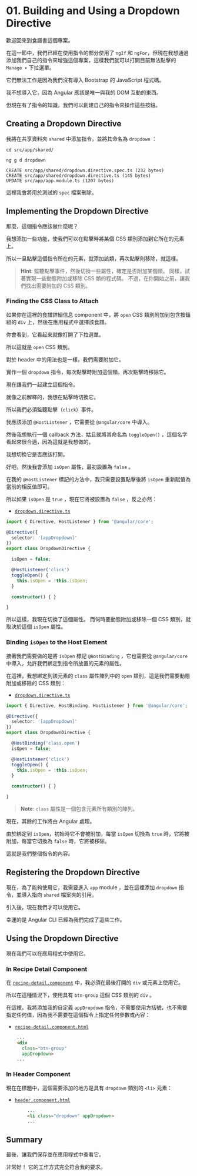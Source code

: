 # 01. Building and Using a Dropdown Directive

歡迎回來到食譜書這個專案。

在這一節中，我們已經在使用指令的部分使用了 `ngIf` 和 `ngFor`，但現在我想通過添加我們自己的指令來增強這個專案，這樣我們就可以打開目前無法點擊的 ` Manage ▾ ` 下拉選單。

它們無法工作是因為我們沒有導入 Bootstrap 的 JavaScript 程式碼。

我不想導入它，因為 Angular 應該是唯一與我的 DOM 互動的東西。

但現在有了指令的知識，我們可以創建自己的指令來操作這些按鈕。

## Creating a Dropdown Directive

我將在共享資料夾 `shared` 中添加指令，並將其命名為 `dropdown` ：

```shell
cd src/app/shared/
```

```shell
ng g d dropdown
```

```
CREATE src/app/shared/dropdown.directive.spec.ts (232 bytes)
CREATE src/app/shared/dropdown.directive.ts (145 bytes)
UPDATE src/app/app.module.ts (1207 bytes)
```

這裡我會將用於測試的 `spec` 檔案刪除。

## Implementing the Dropdown Directive

那麼，這個指令應該做什麼呢？

我想添加一些功能，使我們可以在點擊時將某個 CSS 類別添加到它所在的元素上。

所以一旦點擊這個指令所在的元素，就添加該類，再次點擊則移除，就這樣。

> **Hint**:
> 監聽點擊事件，然後切換一些屬性，確定是否附加某個類。 同樣，試著實現一些動態附加或移除 CSS 類的程式碼。 不過，在你開始之前，讓我們找出需要附加的 CSS 類別。

### Finding the CSS Class to Attach

如果你在這裡的食譜詳細信息 component 中，將 `open` CSS 類別附加到包含按鈕組的 `div` 上，然後在應用程式中選擇該食譜。

你會看到，它看起來就像打開了下拉選單。

所以這就是 `open` CSS 類別。

對於 header 中的用法也是一樣，我們需要附加它。

實作一個 `dropdown` 指令，每次點擊時附加這個類，再次點擊時移除它。

現在讓我們一起建立這個指令。

就像之前解釋的，我想在點擊時切換它。

所以我們必須監聽點擊（`click`）事件。

我應該添加 `@HostListener` ，它需要從 `@angular/core` 中導入。

然後我想執行一個 callback 方法，姑且就將其命名為 `toggleOpen()` ，這個名字看起來很合適，因為這就是我想做的。

我想切換它是否應該打開。

好吧，然後我會添加 `isOpen` 屬性，最初設置為 `false` 。

在我的 `@HostListener` 標記的方法中，我只需要設置點擊後將 `isOpen` 重新賦值為當前的相反值即可。

所以如果 `isOpen` 是 `true` ，現在它將被設置為 `false` ，反之亦然：

- [`dropdown.directive.ts`](../../course-project-1/src/app/shared/dropdown.directive.ts)

```ts
import { Directive, HostListener } from '@angular/core';

@Directive({
  selector: '[appDropdown]'
})
export class DropdownDirective {

  isOpen = false;

  @HostListener('click')
  toggleOpen() {
    this.isOpen = !this.isOpen;
  }

  constructor() { }

}
```

所以這樣，我現在切換了這個屬性。 而何時要動態附加或移除一個 CSS 類別，就取決於這個 `isOpen` 屬性。

### Binding `isOpen` to the Host Element

接著我們需要做的是將 `isOpen` 標記 `@HostBinding` ，它也需要從 `@angular/core` 中導入，允許我們綁定到指令所放置的元素的屬性。

在這裡，我想綁定到該元素的 `class` 屬性陣列中的 `open` 類別，這是我們需要動態附加或移除的 CSS 類別：

- [`dropdown.directive.ts`](../../course-project-1/src/app/shared/dropdown.directive.ts)

```ts
import { Directive, HostBinding, HostListener } from '@angular/core';

@Directive({
  selector: '[appDropdown]'
})
export class DropdownDirective {

  @HostBinding('class.open')
  isOpen = false;

  @HostListener('click')
  toggleOpen() {
    this.isOpen = !this.isOpen;
  }

  constructor() { }

}
```

> **Note**:
> `class` 屬性是一個包含元素所有類別的陣列。

現在，其餘的工作將由 Angular 處理。

由於綁定到 `isOpen`，初始時它不會被附加，每當 `isOpen` 切換為 `true` 時，它將被附加，每當它切換為 `false` 時，它將被移除。

這就是我們整個指令的內容。

## Registering the Dropdown Directive

現在，為了能夠使用它，我需要進入 `app` module ，並在這裡添加 `dropdown` 指令，並導入指向 `shared` 檔案夾的引用。

引入後，現在我們才可以使用它。

幸運的是 Angular CLI 已經為我們完成了這些工作。

## Using the Dropdown Directive

現在我們可以在應用程式中使用它。

### In Recipe Detail Component

在 [`recipe-detail.component`](../../course-project-1/src/app/recipes/recipe-detail/recipe-detail.component.html) 中，我必須在最後打開的 `div` 或元素上使用它。

所以在這種情況下，使用具有 `btn-group` 這個 CSS 類別的 `div` 。

在這裡，我將添加我的自定義 `appDropdown` 指令，不需要使用方括號，也不需要指定任何值，因為我不需要在這個指令上指定任何參數或內容：

- [`recipe-detail.component.html`](../../course-project-1/src/app/recipes/recipe-detail/recipe-detail.component.html)

```html
    ...
    <div
      class="btn-group"
      appDropdown>
    ...
```

### In Header Component

現在在標題中，這個需要添加的地方是具有 `dropdown` 類別的 `<li>` 元素：

- [`header.component.html`](../../course-project-1/src/app/header/header.component.html)

```html
        ...
        <li class="dropdown" appDropdown>
        ...
```

## Summary

最後，讓我們保存並在應用程式中查看它。

非常好！ 它的工作方式完全符合我的要求。